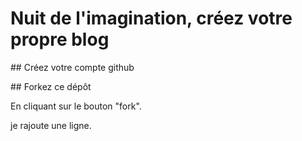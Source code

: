 # Nuit de l'imagination, créez votre propre blog

## Créez votre compte github

## Forkez ce dépôt

En cliquant sur le bouton "fork".

je rajoute une ligne.